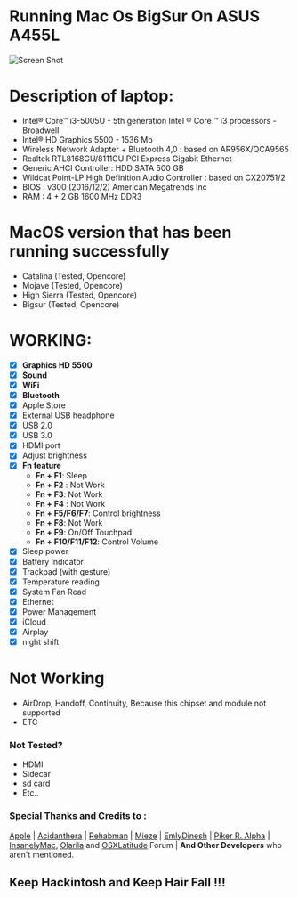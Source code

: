 # Running Mac Os BigSur On ASUS A455L

![Screen Shot](https://user-images.githubusercontent.com/89202419/143906388-c3aee38c-2d1e-4c7f-bd28-7feb0934fe07.png)

# Description of laptop:
- Intel® Core™ i3-5005U - 5th generation Intel ® Core ™ i3 processors - Broadwell
- Intel® HD Graphics 5500 - 1536 Mb
- Wireless Network Adapter + Bluetooth 4,0 : based on AR956X/QCA9565
- Realtek RTL8168GU/8111GU PCI Express Gigabit Ethernet
- Generic AHCI Controller: HDD SATA 500 GB
- Wildcat Point-LP High Definition Audio Controller : based on CX20751/2
- BIOS : v300 (2016/12/2) American Megatrends Inc
- RAM : 4 + 2 GB 1600 MHz DDR3

# MacOS version that has been running successfully
- Catalina (Tested, Opencore)
- Mojave (Tested, Opencore)
- High Sierra (Tested, Opencore)
- Bigsur (Tested, Opencore)

# WORKING:
- [x] **Graphics HD 5500**
- [x] **Sound**
- [x] **WiFi**
- [x] **Bluetooth** 
- [x] Apple Store
- [x] External USB headphone
- [x] USB 2.0
- [x] USB 3.0
- [x] HDMI port 
- [x] Adjust brightness
- [x] **Fn feature** 
    + **Fn + F1**: Sleep
    + **Fn + F2** : Not Work
    + **Fn + F3**: Not Work
    + **Fn + F4** : Not Work
    + **Fn + F5/F6/F7**: Control brightness
    + **Fn + F8**: Not Work
    + **Fn + F9**: On/Off Touchpad
    + **Fn + F10/F11/F12**: Control Volume
- [x] Sleep power
- [x] Battery Indicator 
- [x] Trackpad (with gesture)
- [x] Temperature reading
- [x] System Fan Read
- [x] Ethernet 
- [x] Power Management 
- [x] iCloud 
- [x] Airplay
- [x] night shift

# Not Working
- AirDrop, Handoff, Continuity, Because this chipset and module not supported
- ETC

### Not Tested?

- HDMI
- Sidecar
- sd card 
- Etc..

### Special Thanks and Credits to :

[Apple](https://www.apple.com) | [Acidanthera](https://github.com/acidanthera) | [Rehabman](https://github.com/RehabMan/Laptop-DSDT-Patch) | [Mieze](https://github.com/Mieze/RTL8111_driver_for_OS_X) |  [EmlyDinesh](https://osxlatitude.com/forums/topic/1948-elan-focaltech-and-synaptics-smart-touchpad-driver-mac-os-x) | [Piker R. Alpha](https://github.com/Piker-Alpha/ssdtPRGen.sh) | [InsanelyMac](https://www.insanelymac.com/forum), [Olarila](http://olarila.com/forum) and [OSXLatitude](https://osxlatitude.com/forums) Forum | <b>And Other Developers</b> who aren't mentioned.

## Keep Hackintosh and Keep Hair Fall !!!
